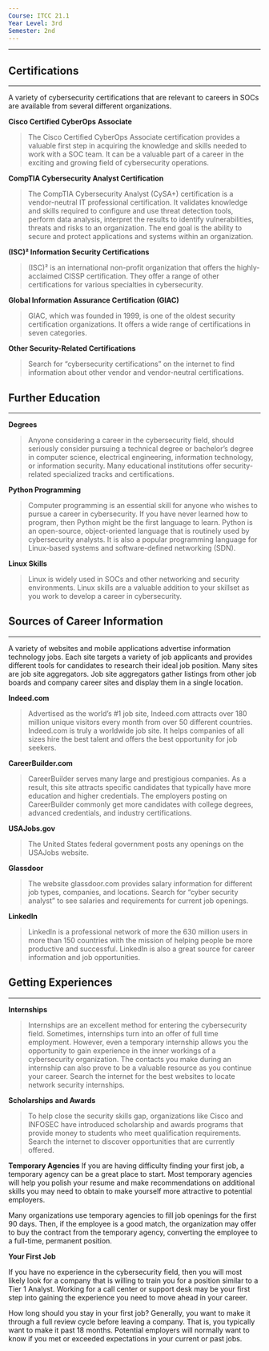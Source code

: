 ```yaml
---
Course: ITCC 21.1
Year Level: 3rd
Semester: 2nd
---
```

---

## Certifications
---
A variety of cybersecurity certifications that are relevant to careers in SOCs are available from several different organizations.

**Cisco Certified CyberOps** **Associate**
>The Cisco Certified CyberOps Associate certification provides a valuable first step in acquiring the knowledge and skills needed to work with a SOC team. It can be a valuable part of a career in the exciting and growing field of cybersecurity operations.

**CompTIA Cybersecurity Analyst Certification**
>The CompTIA Cybersecurity Analyst (CySA+) certification is a vendor-neutral IT professional certification. It validates knowledge and skills required to configure and use threat detection tools, perform data analysis, interpret the results to identify vulnerabilities, threats and risks to an organization. The end goal is the ability to secure and protect applications and systems within an organization.

**(ISC)² Information Security Certifications**
>(ISC)² is an international non-profit organization that offers the highly-acclaimed CISSP certification. They offer a range of other certifications for various specialties in cybersecurity.

**Global Information Assurance Certification (GIAC)**
>GIAC, which was founded in 1999, is one of the oldest security certification organizations. It offers a wide range of certifications in seven categories.

**Other Security-Related Certifications**
>Search for “cybersecurity certifications” on the internet to find information about other vendor and vendor-neutral certifications.

## Further Education
---
**Degrees**
>Anyone considering a career in the cybersecurity field, should seriously consider pursuing a technical degree or bachelor’s degree in computer science, electrical engineering, information technology, or information security. Many educational institutions offer security-related specialized tracks and certifications.

**Python Programming**
>Computer programming is an essential skill for anyone who wishes to pursue a career in cybersecurity. If you have never learned how to program, then Python might be the first language to learn. Python is an open-source, object-oriented language that is routinely used by cybersecurity analysts. It is also a popular programming language for Linux-based systems and software-defined networking (SDN).

**Linux Skills**
>Linux is widely used in SOCs and other networking and security environments. Linux skills are a valuable addition to your skillset as you work to develop a career in cybersecurity.

## Sources of Career Information
---
A variety of websites and mobile applications advertise information technology jobs. Each site targets a variety of job applicants and provides different tools for candidates to research their ideal job position. Many sites are job site aggregators. Job site aggregators gather listings from other job boards and company career sites and display them in a single location.

**Indeed.com**
>Advertised as the world’s #1 job site, Indeed.com attracts over 180 million unique visitors every month from over 50 different countries. Indeed.com is truly a worldwide job site. It helps companies of all sizes hire the best talent and offers the best opportunity for job seekers.

**CareerBuilder.com**
>CareerBuilder serves many large and prestigious companies. As a result, this site attracts specific candidates that typically have more education and higher credentials. The employers posting on CareerBuilder commonly get more candidates with college degrees, advanced credentials, and industry certifications.

**USAJobs.gov**
>The United States federal government posts any openings on the USAJobs website.

**Glassdoor**
>The website glassdoor.com provides salary information for different job types, companies, and locations. Search for “cyber security analyst” to see salaries and requirements for current job openings.

**LinkedIn**
>LinkedIn is a professional network of more the 630 million users in more than 150 countries with the mission of helping people be more productive and successful. LinkedIn is also a great source for career information and job opportunities.

## Getting Experiences
---
**Internships**
>Internships are an excellent method for entering the cybersecurity field. Sometimes, internships turn into an offer of full time employment. However, even a temporary internship allows you the opportunity to gain experience in the inner workings of a cybersecurity organization. The contacts you make during an internship can also prove to be a valuable resource as you continue your career. Search the internet for the best websites to locate network security internships.

**Scholarships** **and Awards**
>To help close the security skills gap, organizations like Cisco and INFOSEC have introduced scholarship and awards programs that provide money to students who meet qualification requirements. Search the internet to discover opportunities that are currently offered.

**Temporary Agencies**
If you are having difficulty finding your first job, a temporary agency can be a great place to start. Most temporary agencies will help you polish your resume and make recommendations on additional skills you may need to obtain to make yourself more attractive to potential employers.

Many organizations use temporary agencies to fill job openings for the first 90 days. Then, if the employee is a good match, the organization may offer to buy the contract from the temporary agency, converting the employee to a full-time, permanent position.

**Your First Job**

If you have no experience in the cybersecurity field, then you will most likely look for a company that is willing to train you for a position similar to a Tier 1 Analyst. Working for a call center or support desk may be your first step into gaining the experience you need to move ahead in your career.

How long should you stay in your first job? Generally, you want to make it through a full review cycle before leaving a company. That is, you typically want to make it past 18 months. Potential employers will normally want to know if you met or exceeded expectations in your current or past jobs.
